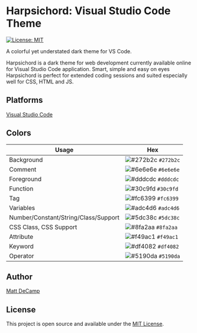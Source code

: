 # Harpsichord: Visual Studio Code Theme

[![License: MIT](https://img.shields.io/badge/License-MIT-purple.svg)](https://opensource.org/licenses/MIT) 

A colorful yet understated dark theme for VS Code.

Harpsichord is a dark theme for web development currently available online for Visual Studio Code application. Smart, simple and easy on eyes Harpsichord is perfect for extended coding sessions and suited especially well for CSS, HTML and JS.

## Platforms

[Visual Studio Code](https://github.com/mattdecamp/harpsichord/tree/master/themes)

## Colors

| Usage           |  Hex                                                           
| --------------- | ------------ |
| Background      | ![#272b2c](https://placehold.it/15/272b2c/ffffff?text=+) `#272b2c` |
| Comment         | ![#6e6e6e](https://placehold.it/15/6e6e6e/000000?text=+) `#6e6e6e` |
| Foreground      | ![#dddcdc](https://placehold.it/15/dddcdc/000000?text=+) `#dddcdc` |
| Function        | ![#30c9fd](https://placehold.it/15/30c9fd/000000?text=+) `#30c9fd` |
| Tag       | ![#fc6399](https://placehold.it/15/fc6399/000000?text=+) `#fc6399` |
| Variables        | ![#adc4d6](https://placehold.it/15/adc4d6/000000?text=+) `#adc4d6` |
| Number/Constant/String/Class/Support          | ![#5dc38c](https://placehold.it/15/5dc38c/000000?text=+) `#5dc38c` |
| CSS Class, CSS Support         | ![#8fa2aa](https://placehold.it/15/8fa2aa/000000?text=+) `#8fa2aa` |
| Attribute       | ![#f49ac1](https://placehold.it/15/f49ac1/000000?text=+) `#f49ac1` |
| Keyword         | ![#df4082](https://placehold.it/15/df4082/000000?text=+) `#df4082` |
| Operator        | ![#5190da](https://placehold.it/15/5190da/000000?text=+) `#5190da` |

## Author

[Matt DeCamp](https://github.com/mattdecamp)

## License

This project is open source and available under the [MIT License](https://opensource.org/licenses/MIT).
